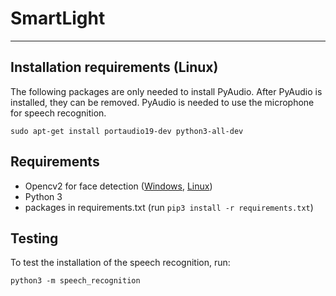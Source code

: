 # SmartLight
-----

## Installation requirements (Linux)

The following packages are only needed to install PyAudio. After PyAudio is
installed, they can be removed. PyAudio is needed to use the microphone for
speech recognition.

    sudo apt-get install portaudio19-dev python3-all-dev

## Requirements
 - Opencv2 for face detection ([Windows](http://bfy.tw/9v3O), [Linux](https://github.com/jayrambhia/Install-OpenCV))
 - Python 3
 - packages in requirements.txt (run `pip3 install -r requirements.txt`)


## Testing
To test the installation of the speech recognition, run:

    python3 -m speech_recognition
